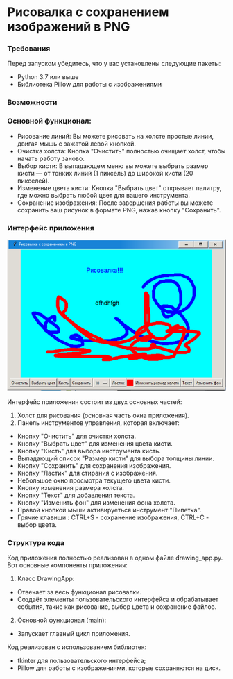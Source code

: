 # Рисовалка с сохранением изображений в PNG

### Требования

Перед запуском убедитесь, что у вас установлены следующие пакеты:

- Python 3.7 или выше
- Библиотека Pillow для работы с изображениями

### Возможности

### Основной функционал:

- Рисование линий: Вы можете рисовать на холсте простые линии, двигая мышь с зажатой левой кнопкой.
- Очистка холста: Кнопка "Очистить" полностью очищает холст, чтобы начать работу заново.
- Выбор кисти: В выпадающем меню вы можете выбрать размер кисти — от тонких линий (1 пиксель) до широкой кисти (20 пикселей).
- Изменение цвета кисти: Кнопка "Выбрать цвет" открывает палитру, где можно выбрать любой цвет для вашего инструмента.
- Сохранение изображения: После завершения работы вы можете сохранить ваш рисунок в формате PNG, нажав кнопку "Сохранить".

### Интерфейс приложения

![painter.png](painter.png)

Интерфейс приложения состоит из двух основных частей:
1. Холст для рисования (основная часть окна приложения).
2. Панель инструментов управления, которая включает:
  - Кнопку "Очистить" для очистки холста.
  - Кнопку "Выбрать цвет" для изменения цвета кисти.
  - Кнопку "Кисть" для выбора инструмента кисть.
  - Выпадающий список "Размер кисти" для выбора толщины линии.
  - Кнопку "Сохранить" для сохранения изображения.
  - Кнопку "Ластик" для стирания с изображения.
  - Небольшое окно просмотра текущего цвета кисти.
  - Кнопку изменения размера холста.
  - Кнопку "Текст" для добавления текста.
  - Кнопку "Изменить фон" для изменения фона холста.
  - Правой кнопкой мыши активируеться инструмент "Пипетка".
  - Грячие клавиши : CTRL+S - сохранение изображения, CTRL+C - выбор цвета.

### Структура кода

Код приложения полностью реализован в одном файле drawing_app.py. Вот основные компоненты приложения:

1. Класс DrawingApp:
  - Отвечает за весь функционал рисовалки.
  - Создаёт элементы пользовательского интерфейса и обрабатывает события, такие как рисование, выбор цвета и сохранение файлов.
  
2. Основной функционал (main):
  - Запускает главный цикл приложения.

Код реализован с использованием библиотек:
- tkinter для пользовательского интерфейса;
- Pillow для работы с изображениями, которые сохраняются на диск.
